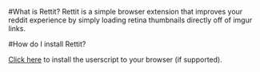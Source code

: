 #What is Rettit?
Rettit is a simple browser extension that improves your reddit experience by simply loading retina thumbnails directly off of imgur links.

#How do I install Rettit?

[Click here](https://github.com/Vartan/Rettit/raw/master/Rettit.user.js) to install the userscript to your browser (if supported).
